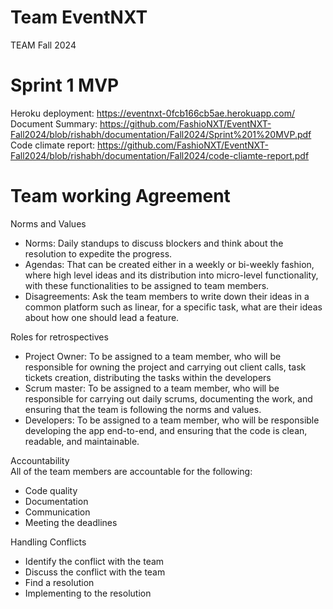 # Team EventNXT

TEAM Fall 2024

# Sprint 1 MVP

Heroku deployment: https://eventnxt-0fcb166cb5ae.herokuapp.com/ <br>
Document Summary: https://github.com/FashioNXT/EventNXT-Fall2024/blob/rishabh/documentation/Fall2024/Sprint%201%20MVP.pdf<br>
Code climate report: https://github.com/FashioNXT/EventNXT-Fall2024/blob/rishabh/documentation/Fall2024/code-cliamte-report.pdf

# Team working Agreement
Norms and Values
<ul>
<li>Norms: Daily standups to discuss blockers and think about the resolution to expedite the progress. </li>
<li>Agendas: That can be created either in a weekly or bi-weekly fashion, where high level ideas and its distribution into micro-level functionality, with these functionalities to be assigned to team members. </li>
<li>Disagreements: Ask the team members to write down their ideas in a common platform such as linear, for a specific task, what are their ideas about how one should lead a feature. </li>
</ul>
Roles for retrospectives
<ul>
<li>Project Owner: To be assigned to a team member, who will be responsible for owning the project and carrying out client calls, task tickets creation, distributing the tasks within the developers </li>
<li>Scrum master: To be assigned to a team member, who will be responsible for carrying out daily scrums, documenting the work,  and ensuring that the team is following the norms and values. </li>
<li>Developers: To be assigned to a team member, who will be responsible developing the app end-to-end, and ensuring that the code is clean, readable, and maintainable. </li>
</ul>
Accountability <br>
All of the team  members are accountable for the following:
<ul>
<li>Code quality</li>
<li>Documentation</li>
<li>Communication</li>
<li>Meeting the deadlines</li>
</ul>
Handling Conflicts
<ul>
<li>Identify the conflict with the team</li>
<li>Discuss the conflict with the team</li>
<li>Find a resolution</li>
<li>Implementing to  the resolution</li>
</ul>
